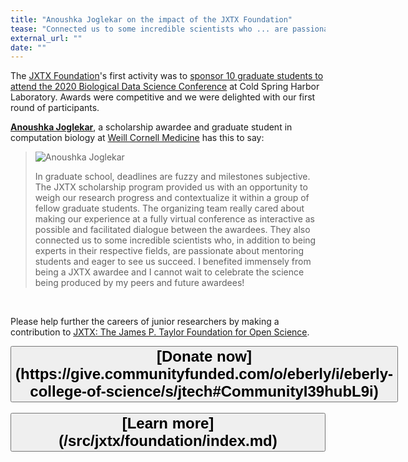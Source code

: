 ```yaml
---
title: "Anoushka Joglekar on the impact of the JXTX Foundation"
tease: "Connected us to some incredible scientists who ... are passionate about mentoring students and eager to see us succeed."
external_url: ""
date: ""
---
```


The [JXTX Foundation](/src/jxtx/foundation/index.md)'s first activity was to [sponsor 10 graduate students to attend the 2020 Biological Data Science Conference](/src/news/2020-10-jxtx-awardees/index.md) at Cold Spring Harbor Laboratory.  Awards were competitive and we were delighted with our first round of participants.

**[Anoushka Joglekar](https://twitter.com/noush_joglekar)**, a scholarship awardee and graduate student in computation biology at [Weill Cornell Medicine](https://weill.cornell.edu/research) has this to say:

<blockquote class="blockquote">

<img src="/src/news/2020-10-jxtx-awardees/anoushka.jpg" alt="Anoushka Joglekar" class="float-right" style="max-width: 10rem;" />

In graduate school, deadlines are fuzzy and milestones subjective. The JXTX scholarship program provided us with an opportunity to weigh our research progress and contextualize it within a group of fellow graduate students. The organizing team really cared about making our experience at a fully virtual conference as interactive as possible and facilitated dialogue between the awardees. They also connected us to some incredible scientists who, in addition to being experts in their respective fields, are passionate about mentoring students and eager to see us succeed. I benefited immensely from being a JXTX awardee and I cannot wait to celebrate the science being produced by my peers and future awardees!
</blockquote>

<br />

Please help further the careers of junior researchers by making a contribution to [JXTX: The James P. Taylor Foundation for Open Science](/src/jxtx/foundation/index.md).

<div class="text-center">
<button type="button" class="btn btn-secondary" style="font-size: x-large; font-weight: 600;">
[Donate now](https://give.communityfunded.com/o/eberly/i/eberly-college-of-science/s/jtech#CommunityI39hubL9i)</button> &nbsp;&nbsp;&nbsp;&nbsp; <button type="button" class="btn btn-secondary" style="font-size: x-large; font-weight: 600;">
[Learn more](/src/jxtx/foundation/index.md)</button>
</div>
